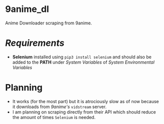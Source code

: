 # 9anime_dl

Anime Downloader scraping from 9anime.

# *Requirements*

- **Selenium** installed using `pip3 install selenium` and should also be added to the **PATH** under *System Variables* of *System Environmental Variables*

# **Planning**
- It works (for the most part) but it is atrociously slow as of now because it downloads from *9anime's* `vidstream` server.
- I am planning on scraping directly from their API which should reduce the amount of times `Selenium` is needed.
